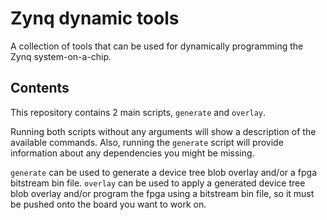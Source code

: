 # Zynq dynamic tools
A collection of tools that can be used for dynamically programming the Zynq system-on-a-chip.

## Contents
This repository contains 2 main scripts, `generate` and `overlay`.

Running both scripts without any arguments will show a description of the available commands.
Also, running the `generate` script will provide information about any dependencies you might be missing.

`generate` can be used to generate a device tree blob overlay and/or a fpga bitstream bin file.
`overlay` can be used to apply a generated device tree blob overlay and/or program the fpga using a bitstream bin file, so it must be pushed onto the board you want to work on.
